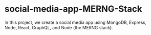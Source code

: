 # social-media-app-MERNG-Stack
In this project, we create a social media app using MongoDB, Express, Node, React, GraphQL, and Node (the MERNG stack).